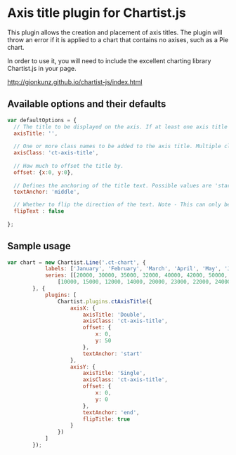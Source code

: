 # Axis title plugin for Chartist.js

This plugin allows the creation and placement of axis titles. The plugin will throw an error if it is applied to a chart
that contains no axises, such as a Pie chart.

In order to use it, you will need to include the excellent charting library Chartist.js in your page.

http://gionkunz.github.io/chartist-js/index.html


## Available options and their defaults

```javascript
var defaultOptions = {
  // The title to be displayed on the axis. If at least one axis title is not supplied then an error is thrown.
  axisTitle: '',
  
  // One or more class names to be added to the axis title. Multiple class names should be separated by a space.
  axisClass: 'ct-axis-title',
  
  // How much to offset the title by.
  offset: {x:0, y:0},
  
  // Defines the anchoring of the title text. Possible values are 'start', 'end' and 'middle'.
  textAnchor: 'middle',

  // Whether to flip the direction of the text. Note - This can only be used on axis Y.
  flipText : false
  
};
```

## Sample usage

```javascript
var chart = new Chartist.Line('.ct-chart', {
            labels: ['January', 'February', 'March', 'April', 'May', 'June', 'July', 'August', 'September', 'October', 'November', 'December'],
            series: [[20000, 30000, 35000, 32000, 40000, 42000, 50000, 62000, 80000, 94000, 100000, 120000],
                [10000, 15000, 12000, 14000, 20000, 23000, 22000, 24000, 21000, 18000, 30000, 32000]]
        }, {
            plugins: [
                Chartist.plugins.ctAxisTitle({
                    axisX: {
                        axisTitle: 'Double',
                        axisClass: 'ct-axis-title',
                        offset: {
                            x: 0,
                            y: 50
                        },
                        textAnchor: 'start'
                    },
                    axisY: {
                        axisTitle: 'Single',
                        axisClass: 'ct-axis-title',
                        offset: {
                            x: 0,
                            y: 0
                        },
                        textAnchor: 'end',
                        flipTitle: true
                    }
                })
            ]
        });
```